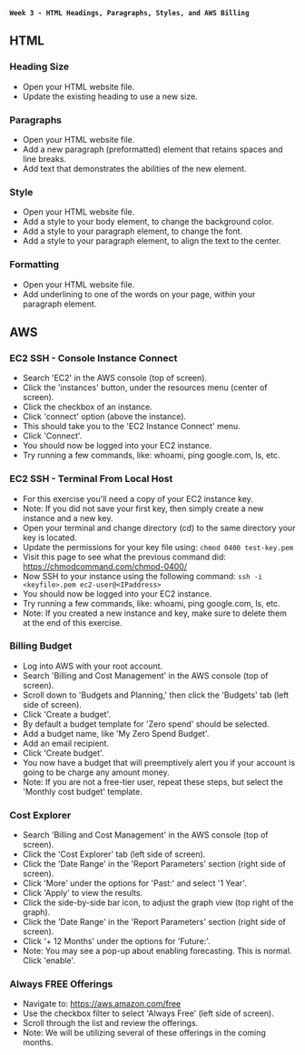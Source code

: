 **`Week 3 - HTML Headings, Paragraphs, Styles, and AWS Billing`**

## HTML

### Heading Size
- Open your HTML website file.
- Update the existing heading to use a new size.

### Paragraphs
- Open your HTML website file.
- Add a new paragraph (preformatted) element that retains spaces and line breaks.
- Add text that demonstrates the abilities of the new element.

### Style
- Open your HTML website file.
- Add a style to your body element, to change the background color.
- Add a style to your paragraph element, to change the font.
- Add a style to your paragraph element, to align the text to the center.

### Formatting
- Open your HTML website file.
- Add underlining to one of the words on your page, within your paragraph element.


## AWS

### EC2 SSH - Console Instance Connect
- Search 'EC2' in the AWS console (top of screen).
- Click the 'instances' button, under the resources menu (center of screen).
- Click the checkbox of an instance.
- Click 'connect' option (above the instance).
- This should take you to the 'EC2 Instance Connect' menu.
- Click 'Connect'.
- You should now be logged into your EC2 instance.
- Try running a few commands, like: whoami, ping google.com, ls, etc.

### EC2 SSH - Terminal From Local Host
- For this exercise you'll need a copy of your EC2 instance key.
- Note: If you did not save your first key, then simply create a new instance and a new key.
- Open your terminal and change directory (cd) to the same directory your key is located.
- Update the permissions for your key file using: `chmod 0400 test-key.pem`
- Visit this page to see what the previous command did: https://chmodcommand.com/chmod-0400/
- Now SSH to your instance using the following command: `ssh -i <keyfile>.pem ec2-user@<IPaddress>`
- You should now be logged into your EC2 instance.
- Try running a few commands, like: whoami, ping google.com, ls, etc.
- Note: If you created a new instance and key, make sure to delete them at the end of this exercise.

### Billing Budget
- Log into AWS with your root account.
- Search 'Billing and Cost Management' in the AWS console (top of screen).
- Scroll down to 'Budgets and Planning,' then click the 'Budgets' tab (left side of screen).
- Click 'Create a budget'.
- By default a budget template for 'Zero spend' should be selected.
- Add a budget name, like 'My Zero Spend Budget'.
- Add an email recipient.
- Click 'Create budget'.
- You now have a budget that will preemptively alert you if your account is going to be charge any amount money.
- Note: If you are not a free-tier user, repeat these steps, but select the 'Monthly cost budget' template.

### Cost Explorer
- Search 'Billing and Cost Management' in the AWS console (top of screen).
- Click the 'Cost Explorer' tab (left side of screen).
- Click the 'Date Range' in the 'Report Parameters' section (right side of screen).
- Click 'More' under the options for 'Past:' and select '1 Year'.
- Click 'Apply' to view the results.
- Click the side-by-side bar icon, to adjust the graph view (top right of the graph).
- Click the 'Date Range' in the 'Report Parameters' section (right side of screen).
- Click '+ 12 Months' under the options for 'Future:'.
- Note: You may see a pop-up about enabling forecasting. This is normal. Click 'enable'.

### Always FREE Offerings
- Navigate to: https://aws.amazon.com/free
- Use the checkbox filter to select 'Always Free' (left side of screen).
- Scroll through the list and review the offerings.
- Note: We will be utilizing several of these offerings in the coming months.
